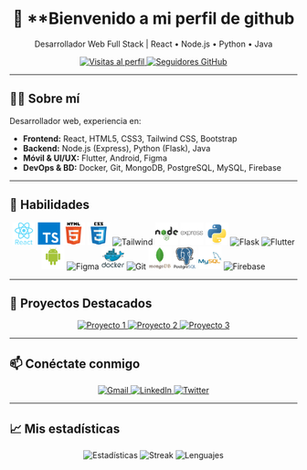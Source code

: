 <div align="center">
  <h1>👋 **Bienvenido a mi perfil de github</h1>
  <p>Desarrollador Web Full Stack | React • Node.js • Python • Java</p>
  <p>
    <a href="https://komarev.com/ghpvc/?username=oliverio12">
      <img src="https://komarev.com/ghpvc/?username=oliverio12&label=Visitas%20al%20perfil&color=0e75b6&style=flat" alt="Visitas al perfil"/>
    </a>
    <a href="https://github.com/oliverio12">
      <img src="https://img.shields.io/github/followers/oliverio12?label=Seguidores&style=social" alt="Seguidores GitHub"/>
    </a>
  </p>
</div>

---

## 🧑‍💻 Sobre mí
Desarrollador web, experiencia en:
- **Frontend:** React, HTML5, CSS3, Tailwind CSS, Bootstrap  
- **Backend:** Node.js (Express), Python (Flask), Java  
- **Móvil & UI/UX:** Flutter, Android, Figma  
- **DevOps & BD:** Docker, Git, MongoDB, PostgreSQL, MySQL, Firebase  

---

## 🚀 Habilidades

<div align="center">
  <!-- Frontend -->
  <img src="https://raw.githubusercontent.com/devicons/devicon/master/icons/react/react-original-wordmark.svg"      alt="React"    width="40" height="40" />
  <img src="https://raw.githubusercontent.com/devicons/devicon/master/icons/typescript/typescript-original.svg" alt="TypeScript" width="40" height="40" />
  <img src="https://raw.githubusercontent.com/devicons/devicon/master/icons/html5/html5-original-wordmark.svg"   alt="HTML5" width="40" height="40" />
  <img src="https://raw.githubusercontent.com/devicons/devicon/master/icons/css3/css3-original-wordmark.svg"     alt="CSS3"    width="40" height="40" />
  <img src="https://www.vectorlogo.zone/logos/tailwindcss/tailwindcss-icon.svg"                                   alt="Tailwind" width="40" height="40" />

  <!-- Backend -->
  <img src="https://raw.githubusercontent.com/devicons/devicon/master/icons/nodejs/nodejs-original-wordmark.svg"   alt="Node.js"  width="40" height="40" />
  <img src="https://raw.githubusercontent.com/devicons/devicon/master/icons/express/express-original-wordmark.svg" alt="Express"  width="40" height="40" />
  <img src="https://raw.githubusercontent.com/devicons/devicon/master/icons/python/python-original.svg"            alt="Python"  width="40" height="40" />
  <img src="https://www.vectorlogo.zone/logos/palletsprojects_flask/palletsprojects_flask-ar21~v2.svg"                                 alt="Flask"    width="40" height="40" />

  <!-- Móvil & UI/UX -->
  <img src="https://www.vectorlogo.zone/logos/flutterio/flutterio-icon.svg"                                      alt="Flutter"  width="40" height="40" />
  <img src="https://raw.githubusercontent.com/devicons/devicon/master/icons/android/android-original-wordmark.svg" alt="Android"  width="40" height="40" />
  <img src="https://www.vectorlogo.zone/logos/figma/figma-icon.svg"                                               alt="Figma"    width="40" height="40" />

  <!-- DevOps & BD -->
  <img src="https://raw.githubusercontent.com/devicons/devicon/master/icons/docker/docker-original-wordmark.svg"   alt="Docker"   width="40" height="40" />
  <img src="https://raw.githubusercontent.com/devicons/devicon/master/icons/git/git-scm-icon.svg"                  alt="Git"      width="40" height="40" />
  <img src="https://raw.githubusercontent.com/devicons/devicon/master/icons/mongodb/mongodb-original-wordmark.svg" alt="MongoDB"  width="40" height="40" />
  <img src="https://raw.githubusercontent.com/devicons/devicon/master/icons/postgresql/postgresql-original-wordmark.svg" alt="PostgreSQL" width="40" height="40" />
  <img src="https://raw.githubusercontent.com/devicons/devicon/master/icons/mysql/mysql-original-wordmark.svg"     alt="MySQL"    width="40" height="40" />
  <img src="https://www.vectorlogo.zone/logos/firebase/firebase-icon.svg"                                         alt="Firebase" width="40" height="40" />
</div>

---

## 📂 Proyectos Destacados

<div align="center">
  <a href="https://github.com/oliverio12/proyecto-ejemplo-1">
    <img src="https://github-readme-stats.vercel.app/api/pin/?username=oliverio12&repo=proyecto-ejemplo-1&theme=radical" alt="Proyecto 1" />
  </a>
  <a href="https://github.com/oliverio12/proyecto-ejemplo-2">
    <img src="https://github-readme-stats.vercel.app/api/pin/?username=oliverio12&repo=proyecto-ejemplo-2&theme=radical" alt="Proyecto 2" />
  </a>
  <a href="https://github.com/oliverio12/proyecto-ejemplo-3">
    <img src="https://github-readme-stats.vercel.app/api/pin/?username=oliverio12&repo=proyecto-ejemplo-3&theme=radical" alt="Proyecto 3" />
  </a>
</div>

---

## 📫 Conéctate conmigo

<p align="center">
  <a href="mailto:rodrigozavaleta12@gmail.com">
    <img src="https://img.shields.io/badge/Email-D14836?style=for-the-badge&logo=gmail&logoColor=white" alt="Gmail"/>
  </a>
  <a href="https://www.linkedin.com/in/rodrigo-fernandez-761922270/">
    <img src="https://img.shields.io/badge/LinkedIn-0A66C2?style=for-the-badge&logo=linkedin&logoColor=white" alt="LinkedIn"/>
  </a>
  <a href="https://twitter.com/tu_usuario">
    <img src="https://img.shields.io/badge/Twitter-1DA1F2?style=for-the-badge&logo=twitter&logoColor=white" alt="Twitter"/>
  </a>
</p>

---

## 📈 Mis estadísticas

<div align="center">
  <img src="https://github-readme-stats.vercel.app/api?username=oliverio12&show_icons=true&theme=radical"       alt="Estadísticas" />
  <img src="https://github-readme-streak-stats.herokuapp.com/?user=oliverio12&theme=radical"                      alt="Streak" />
  <img src="https://github-readme-stats.vercel.app/api/top-langs/?username=oliverio12&layout=compact&theme=radical" alt="Lenguajes" />
</div>
